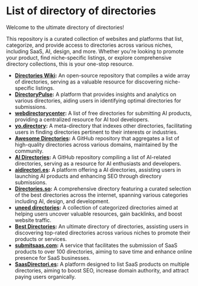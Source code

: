 # List of directory of directories

Welcome to the ultimate directory of directories!

This repository is a curated collection of websites and platforms that list, categorize, and provide access to directories across various niches, including SaaS, AI, design, and more. Whether you're looking to promote your product, find niche-specific listings, or explore comprehensive directory collections, this is your one-stop resource.

- **[Directories Wiki](https://directories.wiki):** An open-source repository that compiles a wide array of directories, serving as a valuable resource for discovering niche-specific listings.
- **[DirectoryPulse](https://directorypulse.pro/):** A platform that provides insights and analytics on various directories, aiding users in identifying optimal directories for submissions.
- **[webdirectorycenter](https://webdirectorycenter.com):** A list of free directories for submitting AI products, providing a centralized resource for AI tool developers. 
- **[yo.directory](https://yo.directory):** A meta-directory that indexes other directories, facilitating users in finding directories pertinent to their interests or industries.
- **[Awesome Directories](https://github.com/directorieswiki/awesome-directories):** A GitHub repository that aggregates a list of high-quality directories across various domains, maintained by the community.
- **[AI Directories](https://github.com/best-of-ai/ai-directories):** A GitHub repository compiling a list of AI-related directories, serving as a resource for AI enthusiasts and developers.
- **[aidirectori.es](https://aidirectori.es):** A  platform offering a  AI directories, assisting users in launching AI products and enhancing SEO through directory submissions. 
- **[Directories.so](https://Directories.so):** A comprehensive directory featuring a curated selection of the best directories across the internet, spanning various categories including AI, design, and development. 
- **[uneed directories](https://uneed-directories.com):** A collection of categorized directories aimed at helping users uncover valuable resources, gain backlinks, and boost website traffic. 
- **[Best Directories](https://bestdirectories.org/):** An ultimate directory of directories, assisting users in discovering top-rated directories across various niches to promote their products or services. 
- **[submitsaas.com](https://submitsaas.com):** A service that facilitates the submission of SaaS products to over 100 directories, aiming to save time and enhance online presence for SaaS businesses. 
- **[SaasDirectori.es](https://SaasDirectori.es):** A platform designed to list SaaS products on multiple directories, aiming to boost SEO, increase domain authority, and attract paying users organically. 

